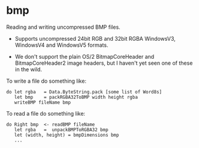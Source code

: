 bmp
===

Reading and writing uncompressed BMP files.

* Supports uncompressed 24bit RGB and 32bit RGBA WindowsV3, WindowsV4 and WindowsV5 formats.
 
* We don't support the plain OS/2 BitmapCoreHeader and BitmapCoreHeader2 image headers, but I haven't yet seen one of these in the wild.
 
To write a file do something like:

    do let rgba   = Data.ByteString.pack [some list of Word8s]
       let bmp    = packRGBA32ToBMP width height rgba
       writeBMP fileName bmp

To read a file do something like:

    do Right bmp  <- readBMP fileName
       let rgba   =  unpackBMPToRGBA32 bmp
       let (width, height) = bmpDimensions bmp
       ...
  
